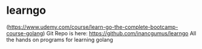 # learngo  
(https://www.udemy.com/course/learn-go-the-complete-bootcamp-course-golang)
Git Repo is here: https://github.com/inancgumus/learngo
All the hands on programs for learning golang
